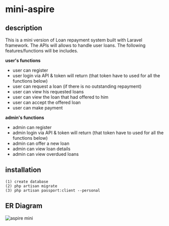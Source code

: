 # mini-aspire

## description
This is a mini version of Loan repayment system built with Laravel framework. 
The APIs will allows to handle user loans. 
The following features/functions will be includes.

**user's functions**
 - user can register
 - user login via API & token will return (that token have to used for all the functions below)
 - user can request a loan (if there is no outstanding repayment)
 - user can view his requested loans
 - user can view the loan that had offered to him
 - user can accept the offered loan
 - user can make payment
 
 **admin's functions**
  - admin can register
  - admin login via API & token will return (that token have to used for all the functions below)
  - admin can offer a new loan
  - admin can view loan details
  - admin can view overdued loans



## installation

```
(1) create database
(2) php artisan migrate
(3) php artisan passport:client --personal
 ```
## ER Diagram
![aspire mini](https://user-images.githubusercontent.com/18179544/48685706-9dfcbf00-ebf2-11e8-9119-e434a162a8a4.png)

      
